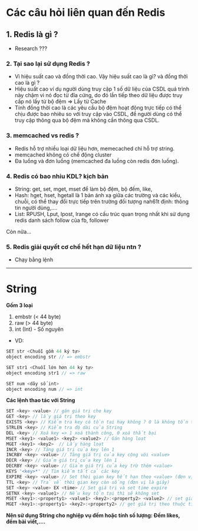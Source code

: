 # Các câu hỏi liên quan đến Redis

## 1. Redis là gì ?
- Research ???

### 2. Tại sao lại sử dụng Redis ?
- Vì hiệu suất cao và đồng thời cao. Vậy hiệu suất cao là gì? và đồng thời cao là gì ?
- Hiệu suất cao ví dụ người dùng truy cập 1 số dữ liệu của CSDL quá trình này chậm vì nó đọc từ đĩa cứng, do đó lần tiếp theo dữ liệu được truy cấp nó lấy từ bộ đệm => Lấy từ Cache
- Tính đồng thời cao là các yêu cầu bộ đệm hoạt động trực tiếp có thể chịu được bao nhiêu so với truy cập vào CSDL, để người dùng có thể truy cập thông qua bộ đệm mà không cần thông qua CSDL.

### 3. memcached vs redis ?
- Redis hỗ trợ nhiều loại dữ liệu hơn, memecached chỉ hỗ trợ string.
- memcached không có chế động cluster
- Đa luồng và đơn luồng (memcached đa luồng còn redis đơn luồng).

### 4. Redis có bao nhiu KDL? kịch bản
- String: get, set, mget, mset
để làm bộ đệm, bộ đếm, like, 
- Hash: hget, hset, hgetall
là 1 bản ánh xạ giữa các trường và các kiểu, chuỗi, có thể thay đổi trực tiếp trên trường đối tượng nah61t định: thông tin người dùng,....
- List: RPUSH, Lput, lpost, lrange
có cấu trúc quan trọng nhất khi sử dụng redis
danh sách follow của fb, follower

Còn nữa...
### 5. Redis giải quyết cơ chế hết hạn dữ liệu ntn ?
- Chạy bằng lệnh

***

# String
**Gồm 3 loại**
1. embstr (< 44 byte)
2. raw (> 44 byte)
3. int (Int) - Số nguyên

- VD: 
```javascript
SET str <Chuỗi gồm 44 ký tự>
object encoding str // => embstr

SET str1 <Chuỗi lớn hơn 44 ký tự>
object encoding str1 // => raw

SET num <dãy số int>
object encoding num // => int
```

**Các lệnh thao tác với String**
```javascript
SET <key> <value> // gán giá trị cho key
GET <key> // lấy giá trị theo key
EXISTS <key> // Kiểm tra key có tồn tại hay không ? 0 là không tồn tại, 1 là tồn tại
STRLEN <key> // Kiểm tra độ dài của String
DEL <key> // Xoá key => 1 xoá thành công, 0 xoá thất bại
MSET <key1> <value1> <key2> <value2> // Gán hàng loạt
MGET <key1> <key2>  // Lấy hàng loạt
INCR <key> // Tăng giá trị của key lên 1
INCRBY <key> <value> // Tăng giá trị của key cộng với <value>
DECR <key> // Giảm giá trị của key lên 1
DECRBY <key> <value> // Giảm giá trị của key trừ thêm <value>
KEYS '<key>*' // Tìm kiếm tất cả các key
EXPIRE <key> <value> // Set thời gian key hết hạn theo <value> (đơn vị là giây)
TTL <key> // Trả về thời gian key còn sống (đơn vị là giây)
SET <key> <value> EX <time> // Set giá trị và set time expire
SETNX <key> <value1> // Nếu key tồn tại thì sẽ không set
MSET <key1>:<property1> <value1> <key2>:<property2> <value2> // set giá trị theo thuộc tính
MGET <key1>:<property1> <key2>:<property2> // get giá trị theo thuộc tính
``` 
**Nên sử dụng String cho nghiệp vụ đếm hoặc tính số lượng: Đếm likes, đếm bài viết,....**

